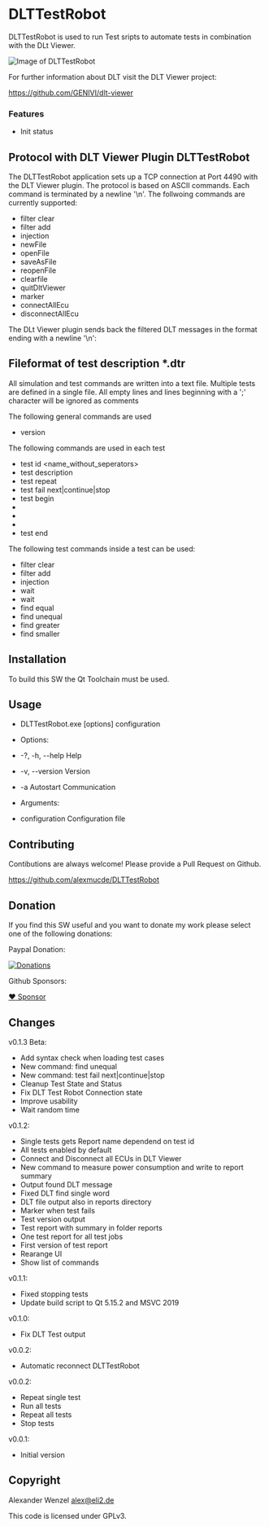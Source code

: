 # DLTTestRobot

DLTTestRobot is used to run Test sripts to automate tests in combination with the DLt Viewer.

![Image of DLTTestRobot](https://github.com/alexmucde/DLTTestRobot/blob/main/doc/images/DLTTestRobot.jpg)

For further information about DLT visit the DLT Viewer project:

https://github.com/GENIVI/dlt-viewer

### Features

* Init status

## Protocol with DLT Viewer Plugin DLTTestRobot

The DLTTestRobot application sets up a TCP connection at Port 4490 with the DLT Viewer plugin.
The protocol is based on ASCII commands. Each command is terminated by a newline '\n'.
The follwoing commands are currently supported:

* filter clear
* filter add <ecuId> <appId> <ctxId>
* injection <ecuId> <command>
* newFile <filename>
* openFile <filename>
* saveAsFile <filename>
* reopenFile
* clearfile
* quitDltViewer
* marker
* connectAllEcu
* disconnectAllEcu

The DLt Viewer plugin sends back the filtered DLT messages in the format ending with a newline '\n':

<ecuId> <appId> <ctxId> <decoded payload>

## Fileformat of test description *.dtr

All simulation and test commands are written into a text file.
Multiple tests are defined in a single file.
All empty lines and lines beginning with a ';' character will be ignored as comments

The following general commands are used

* version <versionnumber>

The following commands are used in each test

* test id <name_without_seperators>
* test description <extended description>
* test repeat <number>
* test fail next|continue|stop
* test begin
* <test command1>
* <test command2>
* <test commandx>
* test end

The following test commands inside a test can be used:

* filter clear
* filter add <ecuId> <appId> <ctxId>
* injection <ecuId> <command>
* wait <time in ms>
* wait <min in ms> <max in ms>
* find equal <time in ms> <ecuId> <appId> <ctxId> <find text>
* find unequal <time in ms> <ecuId> <appId> <ctxId> <find text>
* find greater <time in ms> <ecuId> <appId> <ctxId> <valueId> <value>
* find smaller <time in ms> <ecuId> <appId> <ctxId> <valueId> <value>

## Installation

To build this SW the Qt Toolchain must be used.

## Usage

* DLTTestRobot.exe [options] configuration

* Options:
*  -?, -h, --help          Help
*  -v, --version           Version
*  -a                      Autostart Communication

* Arguments:
*  configuration           Configuration file

## Contributing

Contibutions are always welcome! Please provide a Pull Request on Github.

https://github.com/alexmucde/DLTTestRobot

## Donation

If you find this SW useful and you want to donate my work please select one of the following donations:

Paypal Donation:

[![Donations](https://www.paypalobjects.com/en_US/DK/i/btn/btn_donateCC_LG.gif)](https://www.paypal.com/donate?hosted_button_id=YBWSNXYWJJP2Q)

Github Sponsors:

[:heart: Sponsor](https://github.com/sponsors/alexmucde)

## Changes

v0.1.3 Beta:

* Add syntax check when loading test cases
* New command: find unequal
* New command: test fail next|continue|stop
* Cleanup Test State and Status
* Fix DLT Test Robot Connection state
* Improve usability
* Wait random time

v0.1.2:

* Single tests gets Report name dependend on test id
* All tests enabled by default
* Connect and Disconnect all ECUs in DLT Viewer
* New command to measure power consumption and write to report summary
* Output found DLT message
* Fixed DLT find single word
* DLT file output also in reports directory
* Marker when test fails
* Test version output
* Test report with summary in folder reports
* One test report for all test jobs
* First version of test report
* Rearange UI
* Show list of commands

v0.1.1:

* Fixed stopping tests
* Update build script to Qt 5.15.2 and MSVC 2019

v0.1.0:

* Fix DLT Test output

v0.0.2:

* Automatic reconnect DLTTestRobot

v0.0.2:

* Repeat single test
* Run all tests
* Repeat all tests
* Stop tests

v0.0.1:

* Initial version

## Copyright

Alexander Wenzel <alex@eli2.de>

This code is licensed under GPLv3.

